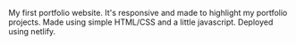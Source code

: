 My first portfolio website. It's responsive and made to highlight my portfolio projects. Made using simple HTML/CSS and a little javascript. Deployed using netlify.
